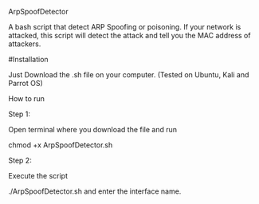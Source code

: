 ArpSpoofDetector

A bash script that detect ARP Spoofing or poisoning. If your network is attacked, this script will detect the attack and tell you the MAC address of attackers.

#Installation

Just Download the .sh file on your computer. (Tested on Ubuntu, Kali and Parrot OS)

How to run

Step 1:

Open terminal where you download the file and run

chmod +x ArpSpoofDetector.sh

Step 2:

Execute the script

./ArpSpoofDetector.sh and enter the interface name.
